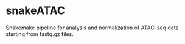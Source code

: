 # snakeATAC
Snakemake pipeline for analysis and normalization of ATAC-seq data starting from fastq.gz files.
